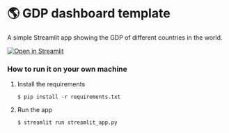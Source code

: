 # :earth_americas: GDP dashboard template

A simple Streamlit app showing the GDP of different countries in the world.

[![Open in Streamlit](https://static.streamlit.io/badges/streamlit_badge_black_white.svg)](https://db-kpi-assessment-tool.streamlit.app/)

### How to run it on your own machine

1. Install the requirements

   ```
   $ pip install -r requirements.txt
   ```

2. Run the app

   ```
   $ streamlit run streamlit_app.py
   ```
